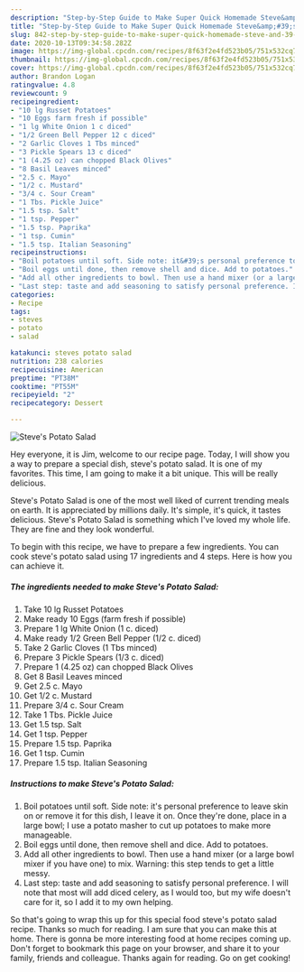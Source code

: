 ```yaml
---
description: "Step-by-Step Guide to Make Super Quick Homemade Steve&amp;#39;s Potato Salad"
title: "Step-by-Step Guide to Make Super Quick Homemade Steve&amp;#39;s Potato Salad"
slug: 842-step-by-step-guide-to-make-super-quick-homemade-steve-and-39-s-potato-salad
date: 2020-10-13T09:34:58.282Z
image: https://img-global.cpcdn.com/recipes/8f63f2e4fd523b05/751x532cq70/steves-potato-salad-recipe-main-photo.jpg
thumbnail: https://img-global.cpcdn.com/recipes/8f63f2e4fd523b05/751x532cq70/steves-potato-salad-recipe-main-photo.jpg
cover: https://img-global.cpcdn.com/recipes/8f63f2e4fd523b05/751x532cq70/steves-potato-salad-recipe-main-photo.jpg
author: Brandon Logan
ratingvalue: 4.8
reviewcount: 9
recipeingredient:
- "10 lg Russet Potatoes"
- "10 Eggs farm fresh if possible"
- "1 lg White Onion 1 c diced"
- "1/2 Green Bell Pepper 12 c diced"
- "2 Garlic Cloves 1 Tbs minced"
- "3 Pickle Spears 13 c diced"
- "1 (4.25 oz) can chopped Black Olives"
- "8 Basil Leaves minced"
- "2.5 c. Mayo"
- "1/2 c. Mustard"
- "3/4 c. Sour Cream"
- "1 Tbs. Pickle Juice"
- "1.5 tsp. Salt"
- "1 tsp. Pepper"
- "1.5 tsp. Paprika"
- "1 tsp. Cumin"
- "1.5 tsp. Italian Seasoning"
recipeinstructions:
- "Boil potatoes until soft. Side note: it&#39;s personal preference to leave skin on or remove it for this dish, I leave it on. Once they&#39;re done, place in a large bowl; I use a potato masher to cut up potatoes to make more manageable."
- "Boil eggs until done, then remove shell and dice. Add to potatoes."
- "Add all other ingredients to bowl. Then use a hand mixer (or a large bowl mixer if you have one) to mix. Warning: this step tends to get a little messy."
- "Last step: taste and add seasoning to satisfy personal preference. I will note that most will add diced celery, as I would too, but my wife doesn&#39;t care for it, so I add it to my own helping."
categories:
- Recipe
tags:
- steves
- potato
- salad

katakunci: steves potato salad 
nutrition: 238 calories
recipecuisine: American
preptime: "PT38M"
cooktime: "PT55M"
recipeyield: "2"
recipecategory: Dessert

---
```



![Steve&#39;s Potato Salad](https://img-global.cpcdn.com/recipes/8f63f2e4fd523b05/751x532cq70/steves-potato-salad-recipe-main-photo.jpg)

Hey everyone, it is Jim, welcome to our recipe page. Today, I will show you a way to prepare a special dish, steve&#39;s potato salad. It is one of my favorites. This time, I am going to make it a bit unique. This will be really delicious.

Steve&#39;s Potato Salad is one of the most well liked of current trending meals on earth. It is appreciated by millions daily. It's simple, it's quick, it tastes delicious. Steve&#39;s Potato Salad is something which I've loved my whole life. They are fine and they look wonderful.




To begin with this recipe, we have to prepare a few ingredients. You can cook steve&#39;s potato salad using 17 ingredients and 4 steps. Here is how you can achieve it.

<!--inarticleads1-->

##### The ingredients needed to make Steve&#39;s Potato Salad:

1. Take 10 lg Russet Potatoes
1. Make ready 10 Eggs (farm fresh if possible)
1. Prepare 1 lg White Onion (1 c. diced)
1. Make ready 1/2 Green Bell Pepper (1/2 c. diced)
1. Take 2 Garlic Cloves (1 Tbs minced)
1. Prepare 3 Pickle Spears (1/3 c. diced)
1. Prepare 1 (4.25 oz) can chopped Black Olives
1. Get 8 Basil Leaves minced
1. Get 2.5 c. Mayo
1. Get 1/2 c. Mustard
1. Prepare 3/4 c. Sour Cream
1. Take 1 Tbs. Pickle Juice
1. Get 1.5 tsp. Salt
1. Get 1 tsp. Pepper
1. Prepare 1.5 tsp. Paprika
1. Get 1 tsp. Cumin
1. Prepare 1.5 tsp. Italian Seasoning




<!--inarticleads2-->

##### Instructions to make Steve&#39;s Potato Salad:

1. Boil potatoes until soft. Side note: it&#39;s personal preference to leave skin on or remove it for this dish, I leave it on. Once they&#39;re done, place in a large bowl; I use a potato masher to cut up potatoes to make more manageable.
1. Boil eggs until done, then remove shell and dice. Add to potatoes.
1. Add all other ingredients to bowl. Then use a hand mixer (or a large bowl mixer if you have one) to mix. Warning: this step tends to get a little messy.
1. Last step: taste and add seasoning to satisfy personal preference. I will note that most will add diced celery, as I would too, but my wife doesn&#39;t care for it, so I add it to my own helping.




So that's going to wrap this up for this special food steve&#39;s potato salad recipe. Thanks so much for reading. I am sure that you can make this at home. There is gonna be more interesting food at home recipes coming up. Don't forget to bookmark this page on your browser, and share it to your family, friends and colleague. Thanks again for reading. Go on get cooking!
